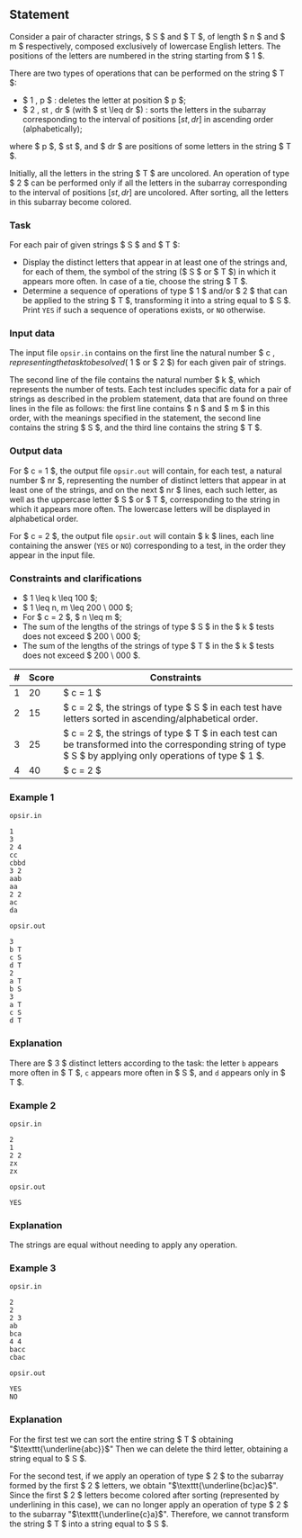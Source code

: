 ## Statement

Consider a pair of character strings, $ S $ and $ T $, of length $ n $ and $ m $ respectively, composed exclusively of lowercase English letters. The positions of the letters are numbered in the string starting from $ 1 $.

There are two types of operations that can be performed on the string $ T $:

* $ 1 \, p $ : deletes the letter at position $ p $;
* $ 2 \, st \, dr $ (with $ st \leq dr $) : sorts the letters in the subarray corresponding to the interval of positions $[st, dr]$ in ascending order (alphabetically);

where $ p $, $ st $, and $ dr $ are positions of some letters in the string $ T $.

Initially, all the letters in the string $ T $ are uncolored. An operation of type $ 2 $ can be performed only if all the letters in the subarray corresponding to the interval of positions $[st, dr]$ are uncolored. After sorting, all the letters in this subarray become colored.

### Task

For each pair of given strings $ S $ and $ T $:

* Display the distinct letters that appear in at least one of the strings and, for each of them, the symbol of the string ($ S $ or $ T $) in which it appears more often. In case of a tie, choose the string $ T $.
* Determine a sequence of operations of type $ 1 $ and/or $ 2 $ that can be applied to the string $ T $, transforming it into a string equal to $ S $. Print `YES` if such a sequence of operations exists, or `NO` otherwise.

### Input data

The input file `opsir.in` contains on the first line the natural number $ c $, representing the task to be solved ($ 1 $ or $ 2 $) for each given pair of strings.

The second line of the file contains the natural number $ k $, which represents the number of tests. Each test includes specific data for a pair of strings as described in the problem statement, data that are found on three lines in the file as follows: the first line contains $ n $ and $ m $ in this order, with the meanings specified in the statement, the second line contains the string $ S $, and the third line contains the string $ T $.

### Output data

For $ c = 1 $, the output file `opsir.out` will contain, for each test, a natural number $ nr $, representing the number of distinct letters that appear in at least one of the strings, and on the next $ nr $ lines, each such letter, as well as the uppercase letter $ S $ or $ T $, corresponding to the string in which it appears more often. The lowercase letters will be displayed in alphabetical order.

For $ c = 2 $, the output file `opsir.out` will contain $ k $ lines, each line containing the answer (`YES` or `NO`) corresponding to a test, in the order they appear in the input file.

### Constraints and clarifications

* $ 1 \leq k \leq 100 $;
* $ 1 \leq n, m \leq 200 \ 000 $;
* For $ c = 2 $, $ n \leq m $;
* The sum of the lengths of the strings of type $ S $ in the $ k $ tests does not exceed $ 200 \ 000 $;
* The sum of the lengths of the strings of type $ T $ in the $ k $ tests does not exceed $ 200 \ 000 $.

| # | Score | Constraints |
| - | - | ------------ |
| 1 | 20 | $ c = 1 $ |
| 2 | 15 | $ c = 2 $, the strings of type $ S $ in each test have letters sorted in ascending/alphabetical order. |
| 3 | 25 | $ c = 2 $, the strings of type $ T $ in each test can be transformed into the corresponding string of type $ S $ by applying only operations of type $ 1 $. |
| 4 | 40 | $ c = 2 $ |

### Example 1

`opsir.in`
```
1 
3
2 4
cc
cbbd
3 2
aab
aa
2 2
ac
da
```

`opsir.out`
```
3
b T
c S
d T
2
a T
b S
3
a T
c S
d T
```

### Explanation

There are $ 3 $ distinct letters according to the task: the letter `b` appears more often in $ T $, `c` appears more often in $ S $, and `d` appears only in $ T $.

### Example 2

`opsir.in`
```
2 
1
2 2
zx
zx
```

`opsir.out`
```
YES
```

### Explanation

The strings are equal without needing to apply any operation.

### Example 3

`opsir.in`
```
2
2
2 3
ab
bca
4 4
bacc
cbac
```

`opsir.out`
```
YES
NO
```

### Explanation

For the first test we can sort the entire string $ T $ obtaining "$\texttt{\underline{abc}}$" Then we can delete the third letter, obtaining a string equal to $ S $.

For the second test, if we apply an operation of type $ 2 $ to the subarray formed by the first $ 2 $ letters, we obtain "$\texttt{\underline{bc}ac}$". Since the first $ 2 $ letters become colored after sorting (represented by underlining in this case), we can no longer apply an operation of type $ 2 $ to the subarray "$\texttt{\underline{c}a}$". Therefore, we cannot transform the string $ T $ into a string equal to $ S $.